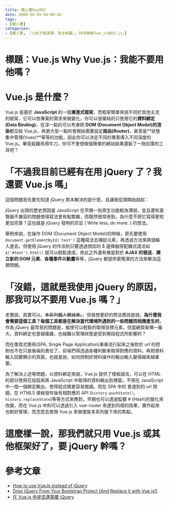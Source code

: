 ```yaml
---
title: 鐵人賽Day002
date: 0000-00-00 00:00:02
tags:
- [鐵人賽]
categories: 
- [鐵人賽, 「小孩才做選擇，我全都要。」30天瞭解Vue.js與D3.js。]
---
```


# 標題：Vue.js Why Vue.js：我能不要用他嗎？

# Vue.js 是什麼？
Vue.js 是基於 **JavaScript** 的一個**漸進式框架**，而框架簡單來說不同於其他主流的框架，它可以依專案的需求來做變化，你可以很單純的只使用它的**資料綁定(Data Binding)**，在深一點的可以考慮把 **DOM (Document Object Model)的渲染**都交給 Vue.js，再更大型一點的會開始需要設定**路由(Router)**，甚至是**狀態集中管理(Vuex)**等等的功能，因此你可以決定不同的專案導入不同深度的 Vue.js。畢竟殺雞焉用牛刀，你可不會想做個簡單的網站結果還裝了一拖拉庫的工具吧？

# 「不過我目前已經有在用 jQuery 了？我還要 Vue.js 嗎」

這個問題首先要先知道 jQuery 原本解決的是什麼，且讓我從頭開始說起：

jQuery 出現的歷史原因是 JavaScript 在早期一些原生功能較為薄弱，並且還有瀏覽器不兼容的問題使得寫法會有點繁雜，而既然很常用到，為什麼不把它寫得更短更加完善？這也就是 jQuery 發明的宗旨 ( Write less, do more. ) 的想法。

舉例來說，在操作 DOM (Document Object Model)的時候，原先要使用 `document.getElementById('test')` 這種寫法去捕捉元素，再透過方法來將值輸入進去。但使用 jQuery 的作法則只要透過很炫的 $ 選擇器搭配鍊式語法如 `$('#text').html()` 就可以輕鬆達成，除此之外還有像是對於 **AJAX 的發送**、**建立新的 DOM 元素**、**各種事件**與**動畫**等等，jQuery 都提供更簡潔的方法來解決這類問題。

# 「沒錯，這就是我使用 jQuery 的原因，那我可以不要用 Vue.js 嗎？」

老實說，其實可以。~~本系列鐵人賽結束。~~，但我想更好的問法應該是說，**為什麼我會需要這個工具？**每個工具都是在**解決當代環境所遇到的一些問題而相應產生的**，作為 jQuery 最常見的問題是，縱使可以輕鬆的取得目標元素，但當網頁架構一龐大，資料綁定也會越複雜，也越難以管理狀態是受到哪段程式所影響的？

而在單頁式應用(SPA, Single Page Application)漸漸流行起來之後對於 url 的控制也不在只是後端的責任了，前端們得透過各種判斷來取得對應的資料，再把資料輸入回要顯示的頁面，也就是說，如何控制好資料操作的輸出輸入變得越來越重要。

為了解決上述等問題，以資料綁定來說，Vue.js 提供了樣板語法，可以在 HTML 的部分使用花括弧來將 JavaScript 中取得的資料輸出到裡面，不用在 JavaScript 中一個一個綁定輸出，使得程式碼更容易閱讀。而在 SPA 中的 會遇到的 url 問題，在 HTML5 規格發布後有相對應的 API (`history.pushState()`, `history.replaceState`)等等方式來應對，早期也可以透過監聽 # (Hash)的變化來改變，而在 Vue.js 中則可以透過引入 vue-router 來達到同樣的效果，實作起來也較好管理，而怎麼去使用 Vue.js 來做便是本系列接下來的焦點。

# 這麼樣一說，那我們就只用 Vue.js 或其他框架好了，要 jQuery 幹嗎？












# 參考文章

- [How to use VueJs instead of jQuery](https://medium.com/kaliop/how-to-use-vuejs-instead-of-jquery-ee6003ba323d)
- [Drop jQuery From Your Bootstrap Project (And Replace it with Vue.js!)](https://medium.com/js-dojo/drop-jquery-from-your-bootstrap-project-and-replace-it-with-vue-js-82230bfca98a)
- [在 Vue.js 中是否還需要 jQuery](https://www.jianshu.com/p/0005487ee299)






